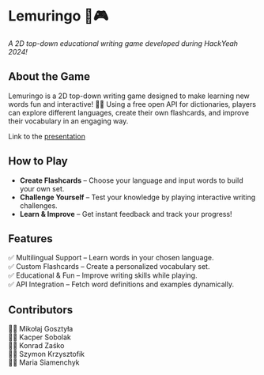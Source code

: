 # Lemuringo 🦥🎮
*A 2D top-down educational writing game developed during HackYeah 2024!*

## About the Game
Lemuringo is a 2D top-down writing game designed to make learning new words fun and interactive! 📝✨ Using a free open API for dictionaries, players can explore different languages, create their own flashcards, and improve their vocabulary in an engaging way.

Link to the [presentation](https://www.canva.com/design/DAGSIL8ibBw/dnC0NgFUX3YOGkMvpl-SMA/edit?utm_content=DAGSIL8ibBw&utm_campaign=designshare&utm_medium=link2&utm_source=sharebutton)

## How to Play
- **Create Flashcards** – Choose your language and input words to build your own set.
- **Challenge Yourself** – Test your knowledge by playing interactive writing challenges.
- **Learn & Improve** – Get instant feedback and track your progress!

## Features
✅ Multilingual Support – Learn words in your chosen language.\
✅ Custom Flashcards – Create a personalized vocabulary set.\
✅ Educational & Fun – Improve writing skills while playing.\
✅ API Integration – Fetch word definitions and examples dynamically.

## Contributors
👨‍💻 Mikołaj Gosztyła\
👨‍💻 Kacper Sobolak\
👨‍💻 Konrad Zaśko\
👨‍💻 Szymon Krzysztofik\
👩‍💻 Maria Siamenchyk

